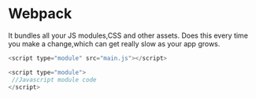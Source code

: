 # Webpack

It bundles all your JS modules,CSS and other assets.
Does this every time you make a change,which can get really slow as your app grows.

```js
<script type="module" src="main.js"></script>

<script type="module">
 //Javascript module code
</script>
```
